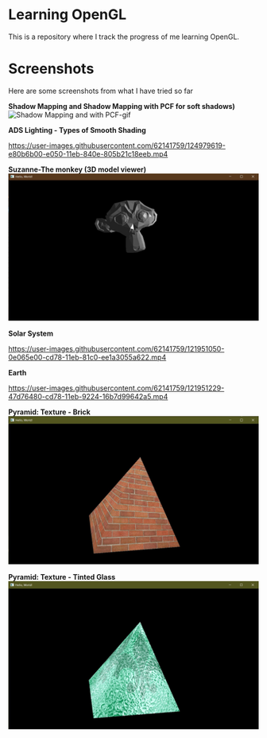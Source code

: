# Learning OpenGL

This is a repository where I track the progress of me learning OpenGL.

# Screenshots

Here are some screenshots from what I have tried so far

**Shadow Mapping and Shadow Mapping with PCF for soft shadows)**
![Shadow Mapping and with PCF-gif](https://user-images.githubusercontent.com/62141759/127845593-3fb0c0ce-471b-4906-a104-8682b7f5d2be.gif)


**ADS Lighting - Types of Smooth Shading**


https://user-images.githubusercontent.com/62141759/124979619-e80b6b00-e050-11eb-840e-805b21c18eeb.mp4



**Suzanne-The monkey (3D model viewer)**
![Suzanne](LOGL/Screenshots/3D%20model%20loaded%20with%20lighting.jpg?raw=true "Suzanne")

**Solar System**


https://user-images.githubusercontent.com/62141759/121951050-0e065e00-cd78-11eb-81c0-ee1a3055a622.mp4


**Earth**

https://user-images.githubusercontent.com/62141759/121951229-47d76480-cd78-11eb-9224-16b7d99642a5.mp4



**Pyramid: Texture - Brick**
![Pyramid Texture - Brick](LOGL/Screenshots/Textured%20Pyramid%20-%201.jpg?raw=true "Pyramid: Texture - Brick")

**Pyramid: Texture - Tinted Glass**
![Pyramid Texture - Tinted Glass](LOGL/Screenshots/Textured%20Pyramid%20-%202.jpg?raw=true "Pyramid: Texture - Tinted Glass")
